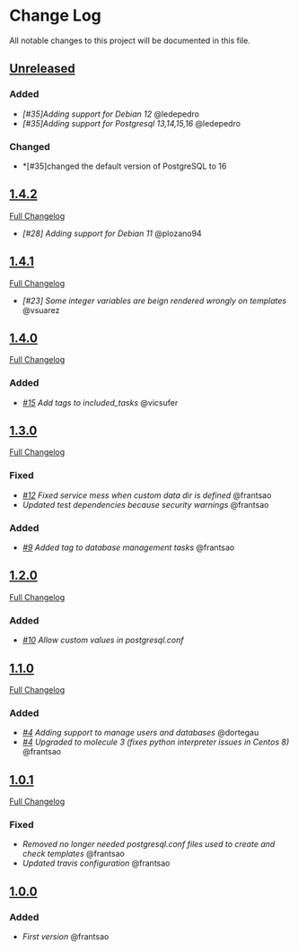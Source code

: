 # Change Log
All notable changes to this project will be documented in this file.

## [Unreleased](https://github.com/idealista/postgresql_role/tree/develop)
### Added
- *[#35]Adding support for Debian 12* @ledepedro 
- *[#35]Adding support for Postgresql 13,14,15,16* @ledepedro 
### Changed 
- *[#35]changed the default version of PostgreSQL to 16

## [1.4.2](https://github.com/idealista/postgresql_role/tree/1.4.2)
[Full Changelog](https://github.com/idealista/postgresql_role/compare/1.4.1...1.4.2)
- *[#28] Adding support for Debian 11* @plozano94

## [1.4.1](https://github.com/idealista/postgresql_role/tree/1.4.1)
[Full Changelog](https://github.com/idealista/postgresql_role/compare/1.4.0...1.4.1)
- *[#23] Some integer variables are beign rendered wrongly on templates* @vsuarez

## [1.4.0](https://github.com/idealista/postgresql_role/tree/1.4.0)
[Full Changelog](https://github.com/idealista/postgresql_role/compare/1.3.0...1.4.0)
### Added
- *[#15](https://github.com/idealista/postgresql_role/issues/15) Add tags to included_tasks* @vicsufer
## [1.3.0](https://github.com/idealista/postgresql_role/tree/1.3.0)
[Full Changelog](https://github.com/idealista/postgresql_role/compare/1.2.0...1.3.0)
### Fixed
- *[#12](https://github.com/idealista/postgresql_role/issues/12) Fixed service mess when custom data dir is defined* @frantsao
- *Updated test dependencies because security warnings* @frantsao
### Added
- *[#9](https://github.com/idealista/postgresql_role/issues/9) Added tag to database management tasks* @frantsao

## [1.2.0](https://github.com/idealista/postgresql_role/tree/1.2.0)
[Full Changelog](https://github.com/idealista/postgresql_role/compare/1.1.0...1.2.0)
### Added
- *[#10](https://github.com/idealista/postgresql_role/issues/10) Allow custom values in postgresql.conf* 

## [1.1.0](https://github.com/idealista/postgresql_role/tree/1.1.0)
[Full Changelog](https://github.com/idealista/postgresql_role/compare/1.0.1...1.1.0)
### Added
- *[#4](https://github.com/idealista/postgresql_role/issues/4) Adding support to manage users and databases* @dortegau
- *[#4](https://github.com/idealista/postgresql_role/issues/4) Upgraded to molecule 3 (fixes python interpreter issues in Centos 8)* @frantsao

## [1.0.1](https://github.com/idealista/postgresql_role/tree/1.0.1)
[Full Changelog](https://github.com/idealista/postgresql_role/compare/1.0.0...1.0.1)
### Fixed
- *Removed no longer needed postgresql.conf files used to create and check templates* @frantsao
- *Updated travis configuration* @frantsao

## [1.0.0](https://github.com/idealista/postgresql_role/tree/1.0.0)
### Added
- *First version* @frantsao
